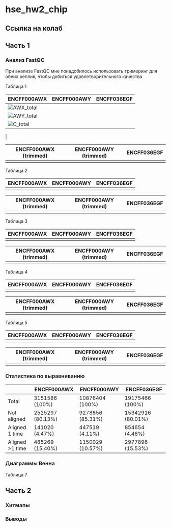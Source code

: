 # hse_hw2_chip

## Ссылка на колаб

## Часть 1

### Анализ FastQC

При анализе FastQC мне понадобилось использовать тримеринг для обеих реплик, чтобы добиться удовлетворительного качества

Таблица 1

| ENCFF000AWX | ENCFF000AWY | ENCFF036EGF |
| ----------------- | ----------------- | ----------------- |
| ![AWX_total](https://user-images.githubusercontent.com/79662580/157737331-599621b0-bd39-4876-9717-458927cc6b0a.png)
 | ![AWY_total](https://user-images.githubusercontent.com/79662580/157737347-199ce493-0430-428d-8e5f-39f3ba78d55a.png)
 | ![C_total](https://user-images.githubusercontent.com/79662580/157737356-4e893175-af5e-4b70-8165-63140ad25bfa.png)
 |

| ENCFF000AWX (trimmed) | ENCFF000AWY (trimmed) | ENCFF036EGF |
| ----------------- | ----------------- | ----------------- |
|  |  |  |

Таблица 2

| ENCFF000AWX | ENCFF000AWY | ENCFF036EGF |
| ----------------- | ----------------- | ----------------- |
|  |  |  |

| ENCFF000AWX (trimmed) | ENCFF000AWY (trimmed) | ENCFF036EGF |
| ----------------- | ----------------- | ----------------- |
|  |  |  |

Таблица 3

| ENCFF000AWX | ENCFF000AWY | ENCFF036EGF |
| ----------------- | ----------------- | ----------------- |
|  |  |  |

| ENCFF000AWX (trimmed) | ENCFF000AWY (trimmed) | ENCFF036EGF |
| ----------------- | ----------------- | ----------------- |
|  |  |  |

Таблица 4

| ENCFF000AWX | ENCFF000AWY | ENCFF036EGF |
| ----------------- | ----------------- | ----------------- |
|  |  |  |

| ENCFF000AWX (trimmed) | ENCFF000AWY (trimmed) | ENCFF036EGF |
| ----------------- | ----------------- | ----------------- |
|  |  |  |

Таблица 5

| ENCFF000AWX | ENCFF000AWY | ENCFF036EGF |
| ----------------- | ----------------- | ----------------- |
|  |  |  |

| ENCFF000AWX (trimmed) | ENCFF000AWY (trimmed) | ENCFF036EGF |
| ----------------- | ----------------- | ----------------- |
|  |  |  |

### Статистика по выравниванию

|             | ENCFF000AWX | ENCFF000AWY | ENCFF036EGF |
| ----------- | ----------------- | ----------------- | ----------------- |
| Total       | 3151586 (100%) | 10876404 (100%) | 19175466 (100%) |
| Not aligned | 2525297 (80.13%) | 9278856 (85.31%) | 15342916 (80.01%) |
| Aligned 1 time | 141020 (4.47%) | 447519 (4.11%) | 854654 (4.46%) |
| Aligned >1 time | 485269 (15.40%) | 1150029 (10.57%) | 2977896 (15.53%) |

### Диаграммы Венна

Таблица 7

## Часть 2

### Хитмапы

### Выводы
